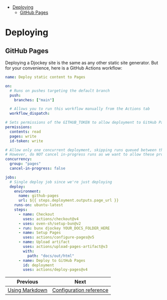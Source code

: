 <!--
  DO NOT EDIT THIS FILE DIRECTLY!
  It is generated by djockey.
-->
- [Deploying](../basics/deploying.md#Deploying)
  - [GitHub Pages](../basics/deploying.md#GitHub-Pages)

<div id="Deploying" class="section" id="Deploying">

# Deploying

<div id="GitHub-Pages" class="section" id="GitHub-Pages">

## GitHub Pages

Deploying a Djockey site is the same as any other static site generator.
But for your convenience, here is a GitHub Actions workflow:

``` yaml
name: Deploy static content to Pages

on:
  # Runs on pushes targeting the default branch
  push:
    branches: ["main"]

  # Allows you to run this workflow manually from the Actions tab
  workflow_dispatch:

# Sets permissions of the GITHUB_TOKEN to allow deployment to GitHub Pages
permissions:
  contents: read
  pages: write
  id-token: write

# Allow only one concurrent deployment, skipping runs queued between the run in-progress and latest queued.
# However, do NOT cancel in-progress runs as we want to allow these production deployments to complete.
concurrency:
  group: "pages"
  cancel-in-progress: false

jobs:
  # Single deploy job since we're just deploying
  deploy:
    environment:
      name: github-pages
      url: ${{ steps.deployment.outputs.page_url }}
    runs-on: ubuntu-latest
    steps:
      - name: Checkout
        uses: actions/checkout@v4
      - uses: oven-sh/setup-bun@v2
      - run: bunx djockey YOUR_DOCS_FOLDER_HERE
      - name: Setup Pages
        uses: actions/configure-pages@v5
      - name: Upload artifact
        uses: actions/upload-pages-artifact@v3
        with:
          path: "docs/out/html"
      - name: Deploy to GitHub Pages
        id: deployment
        uses: actions/deploy-pages@v4

```

</div>

</div>


| Previous | Next |
| - | - |
| [Using Markdown](../basics/markdown.md) | [Configuration reference](../basics/configuration.md) |